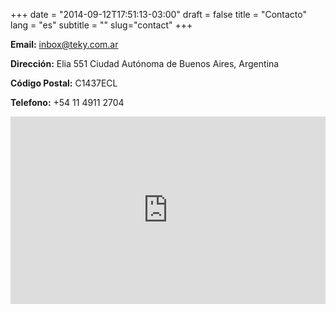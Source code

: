 +++
date = "2014-09-12T17:51:13-03:00"
draft = false
title = "Contacto"
lang = "es"
subtitle = ""
slug="contact"
+++

**Email:** [inbox@teky.com.ar](mailto:inbox@teky.com.ar)

**Dirección:** Elia 551 Ciudad Autónoma de Buenos Aires, Argentina

**Código Postal:** C1437ECL

**Telefono:** +54 11 4911 2704

<div id="map">
<iframe width="100%" height="300" frameborder="0" scrolling="no" style="border:0" marginheight="0" marginwidth="0" src="https://www.google.com/maps/embed/v1/place?key=AIzaSyDzxrwgeObR4uk6mCCtff_XxKRdDztH_SI&amp;q=TEKii+S.R.L.+ELIA+551+Argentina&amp;maptype=roadmap&amp;zoom=17">
</iframe>
</div>

